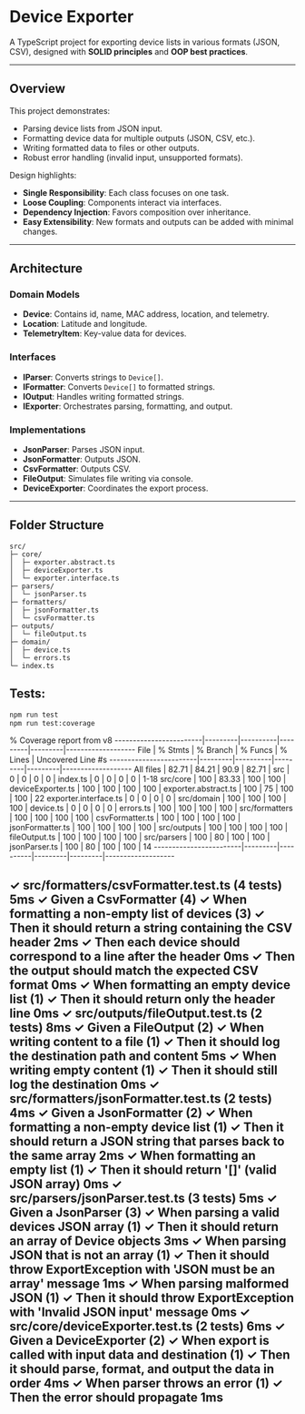 # Device Exporter

A TypeScript project for exporting device lists in various formats (JSON, CSV), designed with **SOLID principles** and **OOP best practices**.

---

## Overview

This project demonstrates:

- Parsing device lists from JSON input.
- Formatting device data for multiple outputs (JSON, CSV, etc.).
- Writing formatted data to files or other outputs.
- Robust error handling (invalid input, unsupported formats).

Design highlights:

- **Single Responsibility**: Each class focuses on one task.
- **Loose Coupling**: Components interact via interfaces.
- **Dependency Injection**: Favors composition over inheritance.
- **Easy Extensibility**: New formats and outputs can be added with minimal changes.

---

## Architecture

### Domain Models

- **Device**: Contains id, name, MAC address, location, and telemetry.
- **Location**: Latitude and longitude.
- **TelemetryItem**: Key-value data for devices.

### Interfaces

- **IParser**: Converts strings to `Device[]`.
- **IFormatter**: Converts `Device[]` to formatted strings.
- **IOutput**: Handles writing formatted strings.
- **IExporter**: Orchestrates parsing, formatting, and output.

### Implementations

- **JsonParser**: Parses JSON input.
- **JsonFormatter**: Outputs JSON.
- **CsvFormatter**: Outputs CSV.
- **FileOutput**: Simulates file writing via console.
- **DeviceExporter**: Coordinates the export process.

---

## Folder Structure

```
src/
├─ core/
│  ├─ exporter.abstract.ts
│  ├─ deviceExporter.ts
│  └─ exporter.interface.ts
├─ parsers/
│  └─ jsonParser.ts
├─ formatters/
│  ├─ jsonFormatter.ts
│  └─ csvFormatter.ts
├─ outputs/
│  └─ fileOutput.ts
├─ domain/
│  ├─ device.ts
│  └─ errors.ts
└─ index.ts
```

## Tests:

```bash
npm run test
npm run test:coverage
```
 % Coverage report from v8
------------------------|---------|----------|---------|---------|-------------------
File                    | % Stmts | % Branch | % Funcs | % Lines | Uncovered Line #s 
------------------------|---------|----------|---------|---------|-------------------
All files               |   82.71 |    84.21 |    90.9 |   82.71 | 
 src                    |       0 |        0 |       0 |       0 | 
  index.ts              |       0 |        0 |       0 |       0 | 1-18
 src/core               |     100 |    83.33 |     100 |     100 | 
  deviceExporter.ts     |     100 |      100 |     100 |     100 |
  exporter.abstract.ts  |     100 |       75 |     100 |     100 | 22
  exporter.interface.ts |       0 |        0 |       0 |       0 |
 src/domain             |     100 |      100 |     100 |     100 |
  device.ts             |       0 |        0 |       0 |       0 |
  errors.ts             |     100 |      100 |     100 |     100 |
 src/formatters         |     100 |      100 |     100 |     100 |
  csvFormatter.ts       |     100 |      100 |     100 |     100 |
  jsonFormatter.ts      |     100 |      100 |     100 |     100 |
 src/outputs            |     100 |      100 |     100 |     100 |
  fileOutput.ts         |     100 |      100 |     100 |     100 |
 src/parsers            |     100 |       80 |     100 |     100 |
  jsonParser.ts         |     100 |       80 |     100 |     100 | 14
------------------------|---------|----------|---------|---------|-------------------

 ✓ src/formatters/csvFormatter.test.ts (4 tests) 5ms
   ✓ Given a CsvFormatter (4)
     ✓ When formatting a non-empty list of devices (3)
       ✓ Then it should return a string containing the CSV header 2ms
       ✓ Then each device should correspond to a line after the header 0ms
       ✓ Then the output should match the expected CSV format 0ms
     ✓ When formatting an empty device list (1)
       ✓ Then it should return only the header line 0ms
 ✓ src/outputs/fileOutput.test.ts (2 tests) 8ms
   ✓ Given a FileOutput (2)
     ✓ When writing content to a file (1)
       ✓ Then it should log the destination path and content 5ms
     ✓ When writing empty content (1)
       ✓ Then it should still log the destination 0ms
 ✓ src/formatters/jsonFormatter.test.ts (2 tests) 4ms
   ✓ Given a JsonFormatter (2)
     ✓ When formatting a non-empty device list (1)
       ✓ Then it should return a JSON string that parses back to the same array 2ms
     ✓ When formatting an empty list (1)
       ✓ Then it should return '[]' (valid JSON array) 0ms
 ✓ src/parsers/jsonParser.test.ts (3 tests) 5ms
   ✓ Given a JsonParser (3)
     ✓ When parsing a valid devices JSON array (1)
       ✓ Then it should return an array of Device objects 3ms
     ✓ When parsing JSON that is not an array (1)
       ✓ Then it should throw ExportException with 'JSON must be an array' message 1ms
     ✓ When parsing malformed JSON (1)
       ✓ Then it should throw ExportException with 'Invalid JSON input' message 0ms
 ✓ src/core/deviceExporter.test.ts (2 tests) 6ms
   ✓ Given a DeviceExporter (2)
     ✓ When export is called with input data and destination (1)
       ✓ Then it should parse, format, and output the data in order 4ms
     ✓ When parser throws an error (1)
       ✓ Then the error should propagate 1ms
---

